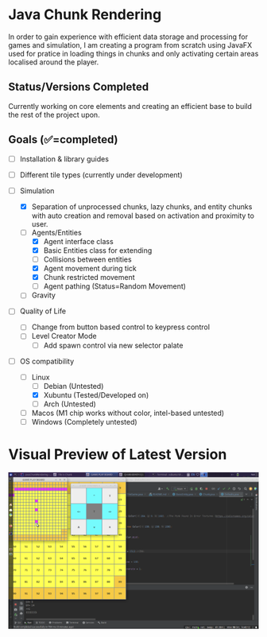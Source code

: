 # Java Chunk Rendering
In order to gain experience with efficient data storage and processing for games and simulation, I am creating a program from scratch using JavaFX used for pratice in loading things in chunks and only activating certain areas localised around the player.

## Status/Versions Completed
Currently working on core elements and creating an efficient base to build the rest of the project upon.

## Goals (✅=completed)
- [ ] Installation & library guides
- [ ] Different tile types (currently under development)

- [ ] Simulation
  - [X] Separation of unprocessed chunks, lazy chunks, and entity chunks with auto creation and removal based on activation and proximity to user.
  - [ ] Agents/Entities
    - [X] Agent interface class
    - [X] Basic Entities class for extending
    - [ ] Collisions between entities
    - [X] Agent movement during tick
    - [X] Chunk restricted movement
    - [ ] Agent pathing (Status=Random Movement)
  - [ ] Gravity

- [ ] Quality of Life
  - [ ] Change from button based control to keypress control
  - [ ] Level Creator Mode
    - [ ] Add spawn control via new selector palate

- [ ] OS compatibility
  - [ ] Linux
    - [ ] Debian (Untested)
    - [X] Xubuntu (Tested/Developed on)
    - [ ] Arch (Untested)
  - [ ] Macos (M1 chip works without color, intel-based untested)
  - [ ] Windows (Completely untested)

# Visual Preview of Latest Version
![Screenshot taken of latest version](/src/com/company/ChangeLogData/MostRecentDisplay.png)
